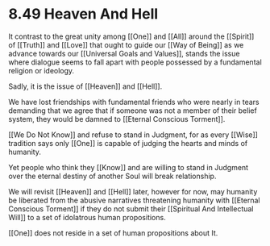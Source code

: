 # 8.49 Heaven And Hell

It contrast to the great unity among [[One]] and [[All]] around the [[Spirit]] of [[Truth]] and [[Love]] that ought to guide our [[Way of Being]] as we advance towards our [[Universal Goals and Values]], stands the issue where dialogue seems to fall apart with people possessed by a fundamental religion or ideology. 

Sadly, it is the issue of [[Heaven]] and [[Hell]]. 

We have lost friendships with fundamental friends who were nearly in tears demanding that we agree that if someone was not a member of their belief system, they would be damned to [[Eternal Conscious Torment]]. 

[[We Do Not Know]] and refuse to stand in Judgment, for as every [[Wise]] tradition says only [[One]] is capable of judging the hearts and minds of humanity. 

Yet people who think they [[Know]] and are willing to stand in Judgment over the eternal destiny of another Soul will break relationship. 

We will revisit [[Heaven]] and [[Hell]] later, however for now, may humanity be liberated from the abusive narratives threatening humanity with [[Eternal Conscious Torment]] if they do not submit their [[Spiritual And Intellectual Will]] to a set of idolatrous human propositions. 

[[One]] does not reside in a set of human propositions about It. 
